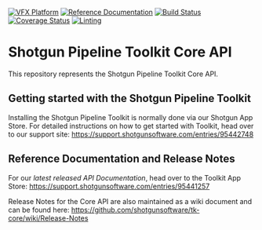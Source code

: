 [![VFX Platform](https://img.shields.io/badge/vfxplatform-2018-yellow.svg)](http://www.vfxplatform.com/)
[![Reference Documentation](http://img.shields.io/badge/doc-reference-blue.svg)](http://developer.shotgunsoftware.com/tk-core)
[![Build Status](https://dev.azure.com/jeanfrancoisboismenu/jeanfrancoisboismenu/_apis/build/status/jfboismenu.tk-core?branchName=master)](https://dev.azure.com/jeanfrancoisboismenu/jeanfrancoisboismenu/_build/latest?definitionId=1&branchName=master)
[![Coverage Status](https://coveralls.io/repos/github/jfboismenu/tk-core/badge.svg?branch=master)](https://coveralls.io/github/jfboismenu/tk-core?branch=master)
[![Linting](https://img.shields.io/badge/PEP8%20by-Hound%20CI-a873d1.svg)](https://houndci.com)

# Shotgun Pipeline Toolkit Core API

This repository represents the Shotgun Pipeline Toolkit Core API.

## Getting started with the Shotgun Pipeline Toolkit

Installing the Shotgun Pipeline Toolkit is normally done via our
Shotgun App Store. For detailed instructions on how to get started
with Toolkit, head over to our support site: 
https://support.shotgunsoftware.com/entries/95442748

## Reference Documentation and Release Notes

For our *latest released API Documentation*, head over to the Toolkit App Store:
https://support.shotgunsoftware.com/entries/95441257

Release Notes for the Core API are also maintained as a wiki document
and can be found here: https://github.com/shotgunsoftware/tk-core/wiki/Release-Notes
